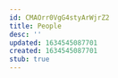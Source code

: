```yaml
---
id: CMAOrr0VgG4styArWjrZ2
title: People
desc: ''
updated: 1634545087701
created: 1634545087701
stub: true
---
```


